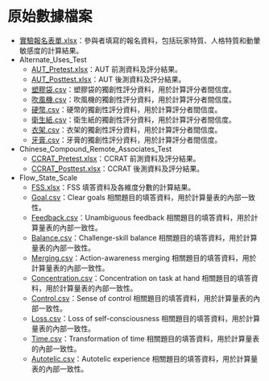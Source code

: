 # 原始數據檔案

- [實驗報名表單.xlsx](實驗報名表單.xlsx)：參與者填寫的報名資料，包括玩家特質、人格特質和動暈敏感度的計算結果。
- Alternate_Uses_Test
  - [AUT_Pretest.xlsx](Alternate_Uses_Test/AUT_Pretest.xlsx)：AUT 前測資料及評分結果。
  - [AUT_Posttest.xlsx](Alternate_Uses_Test/AUT_Posttest.xlsx)：AUT 後測資料及評分結果。
  - [塑膠袋.csv](Alternate_Uses_Test/塑膠袋.csv)：塑膠袋的獨創性評分資料，用於計算評分者間信度。
  - [吹風機.csv](Alternate_Uses_Test/吹風機.csv)：吹風機的獨創性評分資料，用於計算評分者間信度。
  - [硬幣.csv](Alternate_Uses_Test/硬幣.csv)：硬幣的獨創性評分資料，用於計算評分者間信度。
  - [衛生紙.csv](Alternate_Uses_Test/衛生紙.csv)：衛生紙的獨創性評分資料，用於計算評分者間信度。
  - [衣架.csv](Alternate_Uses_Test/衣架.csv)：衣架的獨創性評分資料，用於計算評分者間信度。
  - [牙膏.csv](Alternate_Uses_Test/牙膏.csv)：牙膏的獨創性評分資料，用於計算評分者間信度。
- Chinese_Compound_Remote_Associates_Test
  - [CCRAT_Pretest.xlsx](Chinese_Compound_Remote_Associates_Test/CCRAT_Pretest.xlsx)：CCRAT 前測資料及評分結果。
  - [CCRAT_Posttest.xlsx](Chinese_Compound_Remote_Associates_Test/CCRAT_Posttest.xlsx)：CCRAT 後測資料及評分結果。
- Flow_State_Scale
  - [FSS.xlsx](Flow_State_Scale/FSS.xlsx)：FSS 填答資料及各維度分數的計算結果。
  - [Goal.csv](Flow_State_Scale/Goal.csv)：Clear goals 相關題目的填答資料，用於計算量表的內部一致性。
  - [Feedback.csv](Flow_State_Scale/Feedback.csv)：Unambiguous feedback 相關題目的填答資料，用於計算量表的內部一致性。
  - [Balance.csv](Flow_State_Scale/Balance.csv)：Challenge-skill balance 相關題目的填答資料，用於計算量表的內部一致性。
  - [Merging.csv](Flow_State_Scale/Merging.csv)：Action-awareness merging 相關題目的填答資料，用於計算量表的內部一致性。
  - [Concentration.csv](Flow_State_Scale/Concentration.csv)：Concentration on task at hand 相關題目的填答資料，用於計算量表的內部一致性。
  - [Control.csv](Flow_State_Scale/Control.csv)：Sense of control 相關題目的填答資料，用於計算量表的內部一致性。
  - [Loss.csv](Flow_State_Scale/Loss.csv)：Loss of self-consciousness 相關題目的填答資料，用於計算量表的內部一致性。
  - [Time.csv](Flow_State_Scale/Time.csv)：Transformation of time 相關題目的填答資料，用於計算量表的內部一致性。
  - [Autotelic.csv](Flow_State_Scale/Autotelic.csv)：Autotelic experience 相關題目的填答資料，用於計算量表的內部一致性。
